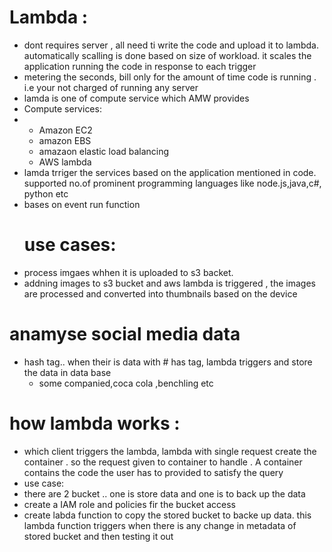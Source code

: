 # Lambda :
-  dont requires server , all need ti write the code and upload it to  lambda. automatically scalling is done based on size of workload. it scales the application running the code in response to each trigger
-  metering the seconds, bill  only for the amount of time code is running . i.e your not charged of running any server
-  lamda is one of compute service which AMW provides
-   Compute services:
-    - Amazon EC2
     - amazon EBS
     -  amazaon elastic load balancing
     -  AWS lambda
- lamda trriger the services based on the application  mentioned in code. supported  no.of prominent programming languages like node.js,java,c#, python etc
- bases on event run function
  # use cases:
- process imgaes whhen it is uploaded to s3 backet.
-   addning images to s3 bucket and aws lambda is triggered , the images are processed and converted into thumbnails based on the device
  # anamyse social media data
   - hash tag..  when their is data with # has tag, lambda triggers and store the data in data base
     - some companied,coca cola ,benchling etc
  # how lambda works :
  - which client triggers the lambda, lambda with single request create the container . so the request given to container to handle . A container contains the code the user has to provided to satisfy the query
 - use case:
 -  there are 2 bucket .. one is store data and one is to back up the data
 -   create a IAM role  and policies fir the bucket access
  - create labda function to copy the stored bucket to backe up data. this lambda function triggers when there is any change in metadata of stored bucket  and then testing it out
    
       
